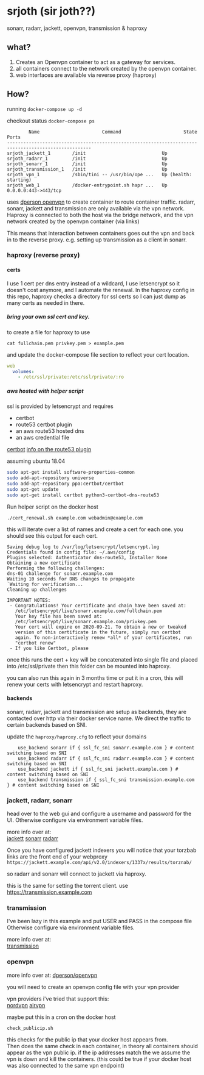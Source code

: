 # srjoth (sir joth??)
sonarr, radarr, jackett, openvpn, transmission & haproxy

## what?

1. Creates an Openvpn container to act as a gateway for services.
2. all containers connect to the network created by the openvpn container.
3. web interfaces are available via reverse proxy (haproxy) 

## How?

running `docker-compose up -d`

checkout status `docker-compose ps`

```
        Name                       Command                       State                  Ports        
-----------------------------------------------------------------------------------------------------
srjoth_jackett_1        /init                            Up                                          
srjoth_radarr_1         /init                            Up                                          
srjoth_sonarr_1         /init                            Up                                          
srjoth_transmission_1   /init                            Up                                          
srjoth_vpn_1            /sbin/tini -- /usr/bin/ope ...   Up (health: starting)                       
srjoth_web_1            /docker-entrypoint.sh hapr ...   Up                      0.0.0.0:443->443/tcp
```

uses [dperson openvpn](https://github.com/dperson/openvpn-client) to create container to route container traffic.
radarr, sonarr, jackett and transmission are only available via the vpn network. 
Haproxy is connected to both the host via the bridge network, and the vpn network created by the openvpn container (via links)

This means that interaction between containers goes out the vpn and back in to the reverse proxy. e.g. setting up transmission as a client in sonarr. 

### haproxy (reverse proxy)

#### certs 

I use 1 cert per dns entry instead of a wildcard, I use letsencrypt so it doesn't cost anymore, and I automate the renewal.
In the haproxy config in this repo, haproxy checks a directory for ssl certs so I can just dump as many certs as needed in there. 


##### bring your own ssl cert and key. 
to create a file for haproxy to use 

`cat fullchain.pem privkey.pem > example.pem`  

and update the docker-compose file section to reflect your cert location.
 
```yaml
web
  volumes:
    - /etc/ssl/private:/etc/ssl/private/:ro
```


##### aws hosted with helper script

ssl is provided by letsencrypt and requires 

* certbot 
* route53 certbot plugin
* an aws route53 hosted dns 
* an aws credential file

[certbot](https://certbot.eff.org/)
[info on the route53 plugin](https://certbot-dns-route53.readthedocs.io/en/stable/)

assuming ubuntu 18.04   
```bash
sudo apt-get install software-properties-common
sudo add-apt-repository universe
sudo add-apt-repository ppa:certbot/certbot
sudo apt-get update
sudo apt-get install certbot python3-certbot-dns-route53
```

Run helper script on the docker host

`./cert_renewal.sh example.com webadmin@example.com` 

this will iterate over a list of names and create a cert for each one. 
you should see this output for each cert. 

```
Saving debug log to /var/log/letsencrypt/letsencrypt.log
Credentials found in config file: ~/.aws/config
Plugins selected: Authenticator dns-route53, Installer None
Obtaining a new certificate
Performing the following challenges:
dns-01 challenge for sonarr.example.com
Waiting 10 seconds for DNS changes to propagate
`Waiting for verification...
Cleaning up challenges

IMPORTANT NOTES:
 - Congratulations! Your certificate and chain have been saved at:
   /etc/letsencrypt/live/sonarr.example.com/fullchain.pem
   Your key file has been saved at:
   /etc/letsencrypt/live/sonarr.example.com/privkey.pem
   Your cert will expire on 2020-09-21. To obtain a new or tweaked
   version of this certificate in the future, simply run certbot
   again. To non-interactively renew *all* of your certificates, run
   "certbot renew"
 - If you like Certbot, please
```

once this runs the cert + key will be concatenated into single file and placed into /etc/ssl/private
then this folder can be mounted into haproxy.

you can also run this again in 3 months time or put it in a cron, this will renew your certs with letsencrypt and restart haproxy.


#### backends 

sonarr, radarr, jackett and transmission are setup as backends, they are contacted over http via their docker service name.
We direct the traffic to certain backends based on SNI. 

update the `haproxy/haproxy.cfg` to reflect your domains 

```
    use_backend sonarr if { ssl_fc_sni sonarr.example.com } # content switching based on SNI
    use_backend radarr if { ssl_fc_sni radarr.example.com } # content switching based on SNI
    use_backend jackett if { ssl_fc_sni jackett.example.com } # content switching based on SNI
    use_backend transmission if { ssl_fc_sni transmission.example.com } # content switching based on SNI
```

### jackett, radarr, sonarr 

head over to the web gui and configure a username and password for the UI. Otherwise configure via environment variable files.

more info over at:  
[jackett](https://hub.docker.com/r/linuxserver/jackett/)
[sonarr](https://hub.docker.com/r/linuxserver/sonarr/)
[radarr](https://hub.docker.com/r/linuxserver/radarr/)

Once you have configured jackett indexers you will notice that your torzbab links are the front end of your webproxy  
`https://jackett.example.com/api/v2.0/indexers/1337x/results/torznab/`

so radarr and sonarr will connect to jackett via haproxy.

this is the same for setting the torrent client. use https://transmission.example.com

### transmission


I've been lazy in this example and put USER and PASS in the compose file Otherwise configure via environment variable files.

more info over at:  
[transmission](https://hub.docker.com/r/linuxserver/transmission/)


### openvpn 

more info over at:
[dperson/openvpn](https://github.com/dperson/openvpn-client)

you will need to create an openvpn config file with your vpn provider 

vpn providers i've tried that support this:  
[nordvpn](https://go.nordvpn.net/aff_c?offer_id=15&aff_id=25061&url_id=902)
[airvpn](https://airvpn.info/?referred_by=292660)

maybe put this in a cron on the docker host

`check_publicip.sh`  

this checks for the public ip that your docker host appears from.  
Then does the same check in each container, in theory all containers should appear as the vpn public ip.
if the ip addresses match the we assume the vpn is down and kill the containers. (this could be true if your docker host was also connected to the same vpn endpoint)
